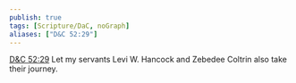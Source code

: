 ```yaml
---
publish: true
tags: [Scripture/DaC, noGraph]
aliases: ["D&C 52:29"]
---
```

[D&C 52:29](https://churchofjesuschrist.org/study/scriptures/dc-testament/dc/52?lang=eng&id=p29#p29) Let my servants Levi W. Hancock and Zebedee Coltrin also take their journey.
